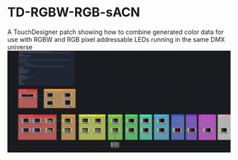 # TD-RGBW-RGB-sACN
A TouchDesigner patch showing how to combine generated color data for use with RGBW and RGB pixel addressable LEDs running in the same DMX universe
![Image of node network](https://github.com/valkyriedimension/TD-RGBW-RGB-sACN/blob/main/TD_Network.png?raw=true)

